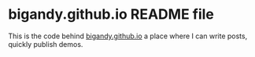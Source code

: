 # bigandy.github.io README file

This is the code behind [bigandy.github.io](http://bigandy.github.io) a place where I can write posts, quickly publish demos.
